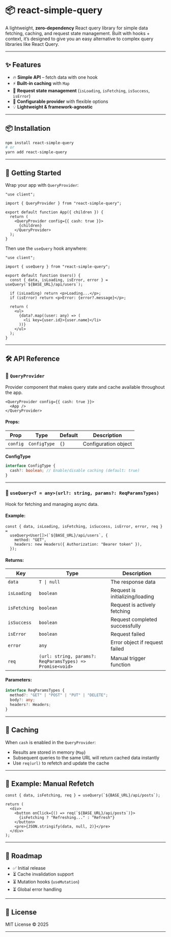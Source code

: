 # 📦 react-simple-query

A lightweight, **zero-dependency** React query library for simple data fetching, caching, and request state management.
Built with hooks + context, it’s designed to give you an easy alternative to complex query libraries like React Query.

---

## ✨ Features

* 🔥 **Simple API** – fetch data with one hook
* ⚡ **Built-in caching** with `Map`
* 🎯 **Request state management** (`isLoading`, `isFetching`, `isSuccess`, `isError`)
* 🧩 **Configurable provider** with flexible options
* 💡 **Lightweight & framework-agnostic**

---

## 📦 Installation

```bash
npm install react-simple-query
# or
yarn add react-simple-query
```

---

## 🚀 Getting Started

Wrap your app with `QueryProvider`:

```tsx
"use client";

import { QueryProvider } from "react-simple-query";

export default function App({ children }) {
  return (
    <QueryProvider config={{ cash: true }}>
      {children}
    </QueryProvider>
  );
}
```

Then use the `useQuery` hook anywhere:

```tsx
"use client";

import { useQuery } from "react-simple-query";

export default function Users() {
  const { data, isLoading, isError, error } = useQuery(`${BASE_URL}/api/users`);

  if (isLoading) return <p>Loading...</p>;
  if (isError) return <p>Error: {error?.message}</p>;

  return (
    <ul>
      {data?.map((user: any) => (
        <li key={user.id}>{user.name}</li>
      ))}
    </ul>
  );
}
```

---

## 🛠 API Reference

### 🔹 `QueryProvider`

Provider component that makes query state and cache available throughout the app.

```tsx
<QueryProvider config={{ cash: true }}>
  <App />
</QueryProvider>
```

#### Props:

| Prop     | Type         | Default | Description          |
| -------- | ------------ | ------- | -------------------- |
| `config` | `ConfigType` | `{}`    | Configuration object |

**ConfigType**

```ts
interface ConfigType {
  cash?: boolean; // Enable/disable caching (default: true)
}
```

---

### 🔹 `useQuery<T = any>(url?: string, params?: ReqParamsTypes)`

Hook for fetching and managing async data.

#### Example:

```tsx
const { data, isLoading, isFetching, isSuccess, isError, error, req } =
  useQuery<User[]>(`${BASE_URL}/api/users`, {
    method: "GET",
    headers: new Headers({ Authorization: "Bearer token" }),
  });
```

#### Returns:

| Key          | Type                                                      | Description                     |
| ------------ | --------------------------------------------------------- | ------------------------------- |
| `data`       | `T \| null`                                               | The response data               |
| `isLoading`  | `boolean`                                                 | Request is initializing/loading |
| `isFetching` | `boolean`                                                 | Request is actively fetching    |
| `isSuccess`  | `boolean`                                                 | Request completed successfully  |
| `isError`    | `boolean`                                                 | Request failed                  |
| `error`      | `any`                                                     | Error object if request failed  |
| `req`        | `(url: string, params?: ReqParamsTypes) => Promise<void>` | Manual trigger function         |

#### Parameters:

```ts
interface ReqParamsTypes {
  method?: "GET" | "POST" | "PUT" | "DELETE";
  body?: any;
  headers?: Headers;
}
```

---

## 🔄 Caching

When `cash` is enabled in the `QueryProvider`:

* Results are stored in memory (`Map`)
* Subsequent queries to the same URL will return cached data instantly
* Use `req(url)` to refetch and update the cache

---

## 📖 Example: Manual Refetch

```tsx
const { data, isFetching, req } = useQuery(`${BASE_URL}/api/posts`);

return (
  <div>
    <button onClick={() => req(`${BASE_URL}/api/posts`)}>
      {isFetching ? "Refreshing..." : "Refresh"}
    </button>
    <pre>{JSON.stringify(data, null, 2)}</pre>
  </div>
);
```

---

## 🧩 Roadmap

* ✅ Initial release
* ⏳ Cache invalidation support
* ⏳ Mutation hooks (`useMutation`)
* ⏳ Global error handling

---

## 📜 License

MIT License © 2025

---